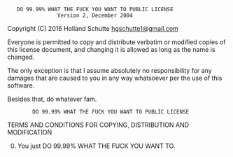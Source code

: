        DO 99.99% WHAT THE FUCK YOU WANT TO PUBLIC LICENSE 
                    Version 2, December 2004 

 Copyright (C) 2016 Holland Schutte <hgschutte1@gmail.com> 

 Everyone is permitted to copy and distribute verbatim or modified 
 copies of this license document, and changing it is allowed as long 
 as the name is changed. 
 
 The only exception is that I assume absolutely no responsibility for any damages
 that are caused to you in any way whatsoever per the use of this software. 
 
 Besides that, do whatever fam.

            DO 99.99% WHAT THE FUCK YOU WANT TO PUBLIC LICENSE 
   TERMS AND CONDITIONS FOR COPYING, DISTRIBUTION AND MODIFICATION 

  0. You just DO 99.99% WHAT THE FUCK YOU WANT TO.
